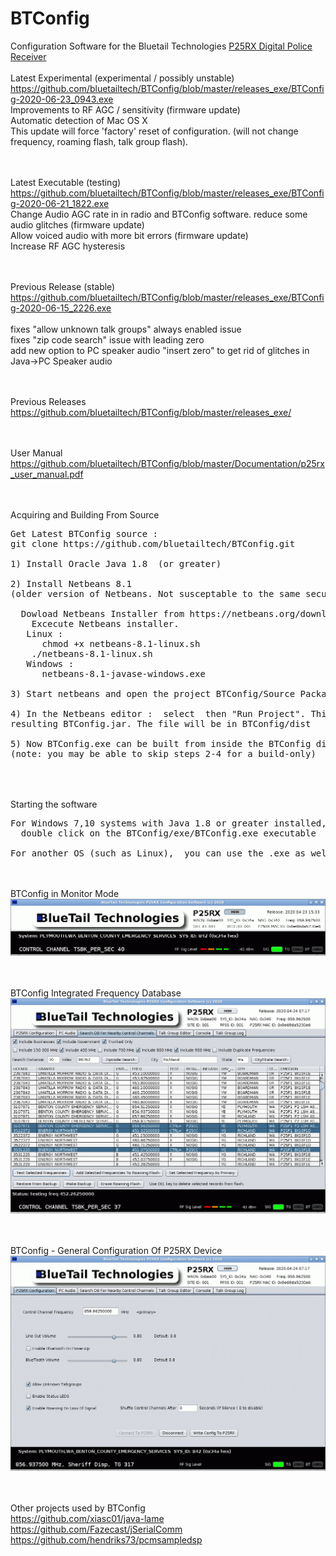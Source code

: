
# BTConfig
Configuration Software for the Bluetail Technologies <a href="https://bluetailtechnologies.com/products/p25rx-digital-police-receiver"> P25RX Digital Police Receiver </a> 
<BR><BR>Latest Experimental (experimental / possibly unstable)
https://github.com/bluetailtech/BTConfig/blob/master/releases_exe/BTConfig-2020-06-23_0943.exe
<BR>Improvements to RF AGC / sensitivity (firmware update)
<BR>Automatic detection of Mac OS X
<BR>This update will force 'factory' reset of configuration.  (will not change frequency, roaming flash, talk group flash).

<BR><BR>Latest Executable (testing)
https://github.com/bluetailtech/BTConfig/blob/master/releases_exe/BTConfig-2020-06-21_1822.exe
<BR>Change Audio AGC rate in in radio and BTConfig software. reduce some audio glitches  (firmware update)
<BR>Allow voiced audio with more bit errors  (firmware update)
<BR>Increase RF AGC hysteresis

<BR><BR>Previous Release (stable)  
https://github.com/bluetailtech/BTConfig/blob/master/releases_exe/BTConfig-2020-06-15_2226.exe  
<BR>fixes "allow unknown talk groups" always enabled issue
<BR>fixes "zip code search" issue with leading zero
<BR>add new option to PC speaker audio "insert zero" to get rid of glitches in Java->PC Speaker audio
  
<BR><BR>Previous Releases
https://github.com/bluetailtech/BTConfig/blob/master/releases_exe/
  
<BR><BR>User Manual
https://github.com/bluetailtech/BTConfig/blob/master/Documentation/p25rx_user_manual.pdf


<BR><BR>Acquiring and Building From Source
<PRE>
Get Latest BTConfig source :
git clone https://github.com/bluetailtech/BTConfig.git

1) Install Oracle Java 1.8  (or greater)

2) Install Netbeans 8.1   
(older version of Netbeans. Not susceptable to the same security issues that some newer versions are )
  
  Dowload Netbeans Installer from https://netbeans.org/downloads/old/8.1/
    Excecute Netbeans installer.
   Linux :
      chmod +x netbeans-8.1-linux.sh
    ./netbeans-8.1-linux.sh
   Windows :
      netbeans-8.1-javase-windows.exe

3) Start netbeans and open the project BTConfig/Source Packages/btconfig/BTFrame.java

4) In the Netbeans editor :  select <Run> then "Run Project". This will build and execute the 
resulting BTConfig.jar. The file will be in BTConfig/dist

5) Now BTConfig.exe can be built from inside the BTConfig directory with 'sh build.sh' or 'ant exe' 
(note: you may be able to skip steps 2-4 for a build-only)

</PRE>
<BR><BR>
Starting the software
<PRE>
For Windows 7,10 systems with Java 1.8 or greater installed,  
  double click on the BTConfig/exe/BTConfig.exe executable
  
For another OS (such as Linux),  you can use the .exe as well.  Start with 'java -jar BTConfig.exe'
</PRE>
    
<BR><BR>BTConfig in Monitor Mode  
<img src="https://raw.githubusercontent.com/bluetailtech/BTConfig/master/images/ss1.png">

<BR><BR>BTConfig Integrated Frequency Database
<img src="https://raw.githubusercontent.com/bluetailtech/BTConfig/master/images/ss4.png">
  
<BR><BR>BTConfig - General Configuration Of P25RX Device
<img src="https://raw.githubusercontent.com/bluetailtech/BTConfig/master/images/ss2.png">
  
 <BR><BR>
Other projects used by BTConfig
<BR>
https://github.com/xiasc01/java-lame
<BR>
https://github.com/Fazecast/jSerialComm
<BR>
https://github.com/hendriks73/pcmsampledsp
